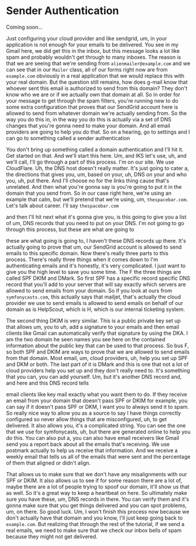# Sender Authentication

Coming soon...

Just configuring your cloud provider and like sendgrid, um, in your application is
not enough for your emails to be delivered. You see in my Gmail here, we did get this
in the inbox, but this message looks a lot like spam and probably wouldn't get
through to many inboxes. The reason is that we are seeing that we're sending from
`alienmailer@example.com` and we can see that in our `Mailer` class, all of our forms
right now are from `example.com` obviously in a real application that we would
replace this with your real domain. But the question still remains, how does g-mail
know that whoever sent this email is authorized to send from this domain? They don't
know who we are or if we actually own that domain at all. So in order for your
message to get through the spam filters, you're running new to do some extra
configuration that proves that our SendGrid account here is allowed to send from
whatever domain we're actually sending from. So the way you do this in, in the way
you do this is actually via a set of DNS changes that you're gonna need to make your
domain. And all email providers are going to help you do that. So on a hearing, go to
settings and I can go to something called a sender authentication

You don't bring up something called a domain authentication and I'll hit it. Get
started on that. And we'll start this here. Um, and IKS let's use, uh, and we'll
call, I'll go through a part of this process. I'm on our site. We use CloudFlare. Uh,
the DNS host doesn't really matter. It's just going to cater a, the directions that
gives you, um, based on your, uh, DNS on your and who you, uh, put there. And I'll
choose no for the links thing cause that's unrelated. And then what you're gonna say
is you're going to put it in the domain that you send from. So in our case right
here, we're using an example that calm, but we'll pretend that we're using, um, 
`thespacebar.com`. Let's talk about career. I'll say `thespacebar.com`

and then I'll hit next what it's gonna give you, is this going to give you a list of
um, DNS records that you need to put on your DNS. I'm not going to go through this
process, but these are what are going to

these are what going is going to, I haven't these DNS records up there. It's actually
going to prove that um, our SendGrid account is allowed to send emails to this
specific domain. Now there's really three parts to this process. There's really three
things when it comes down to I'm authenticating emails and it's honestly, it's very
complicated. I just want to give you the high level to save you some time. The F the
three things are called SPF DKIM and DMark. So first SPF has a specific record
specific DNS record that you'll add to your server that will say exactly which
servers are allowed to send emails from your domain. So if you
look at ours from `symfonycasts.com`, this actually says that mailjet, that's actually the
cloud provider we use to send emails is allowed to send emails on behalf of our
domain as is HelpScout, which is H, which is our internal ticketing system.

The second thing DKIM is very similar. This is a public private key set up that
allows um, you to uh, add a signature to your emails and then email clients like
Gmail can automatically verify that signature by using the DKA. I am the two domain
he seen names you see here on the contained information about the public key that can
be used to that process. So bus F, so both SPF and DKIM are ways to prove that
we are allowed to send emails from that domain. Most email, um, cloud providers, uh,
help you set up SPF and DKM or both. The last part of it is DMark and this is one
that not a lot of cloud providers help you set up and they don't really need to. It's
something that you can, you can add yourself. Um, but it's another DNS record and,
and here and this DNS record tells

email clients like key mail exactly what you want them to do. If they receive an
email from your domain that doesn't pass SPF or DKIM for example, you can say
if it doesn't pass SPF or DKM, I want you to always send it to spam. So really nice
way to allow you as a source to say I have things correctly configured so never allow
things that are misconfigured, uh, to get delivered. It also allows you, it's a
complicated string. You can see the one that we use for symfonycasts, uh, but there
are generated online to help you do this. You can also put a, you can also have email
receivers like Gmail send you a report back about all the emails that's receiving. We
use postmark actually to help us receive that information. And we receive a weekly
email that tells us all of the emails that were sent and the percentage of them that
aligned or didn't align.

That allows us to make sure that we don't have any misalignments with our SPF or DKIM.
It also allows us to see if for some reason there are a lot of, maybe there are a lot
of people trying to spoof our domain, it'll show us that as well. So it's a great way
to keep a heartbeat on here. So ultimately make sure you have these, um, DNS records
in there. You can verify them and it's gonna make sure that you get things delivered
and you can spot problems, um, on there. So good luck. Um, I won't finish this
process now because we don't actually have that domain and you know, I'll just keep
going back to `example.com`. But realizing that through the rest of the
tutorial, if we send a real emails, we need to make sure that we check our inbox
bells of spam because they might not get delivered.